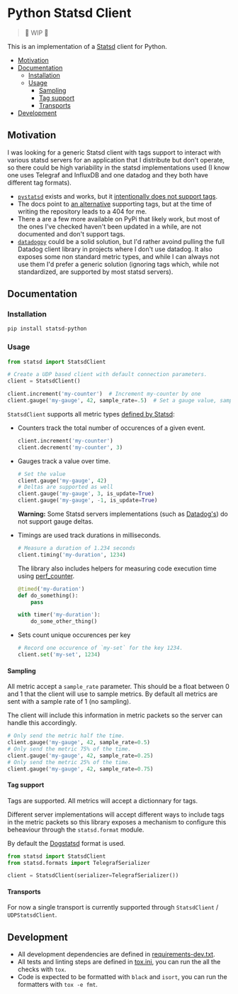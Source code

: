 Python Statsd Client
====================

> :construction: WIP :construction:

This is an implementation of a [Statsd](https://github.com/statsd/statsd) client for Python.

- [Motivation](#motivation)
- [Documentation](#documentation)
  - [Installation](#installation)
  - [Usage](#usage)
    - [Sampling](#sampling)
    - [Tag support](#tag-support)
    - [Transports](#transports)
- [Development](#development)

Motivation
----------

I was looking for a generic Statsd client with tags support to interact with various statsd servers for an application that I distribute but don't operate, so there could be high variability in the statsd implementations used (I know one uses Telegraf and InfluxDB and one datadog and they both have different tag formats).

- [`pystatsd`](https://statsd.readthedocs.io/en/v3.3/index.html) exists and works, but it [intentionally does not support tags](https://statsd.readthedocs.io/en/v3.3/tags.html).
- The docs point to [an alternative](https://pypi.org/project/statsd-tags/) supporting tags, but at the time of writing the repository leads to a 404 for me.
- There a are a few more available on PyPi that likely work, but most of the ones I've checked haven't been updated in a while, are not documented and don't support tags.
- [`datadogpy`](https://datadogpy.readthedocs.io/en/latest/) could be a solid solution, but I'd rather avoind pulling the full Datadog client library in projects where I don't use datadog. It also exposes some non standard metric types, and while I can always not use them I'd prefer a generic solution (ignoring tags which, while not standardized, are supported by most statsd servers).

Documentation
-------------

### Installation

```bash
pip install statsd-python
```

### Usage

```python
from statsd import StatsdClient

# Create a UDP based client with default connection parameters.
client = StatsdClient()

client.increment('my-counter')  # Increment my-counter by one
client.gauge('my-gauge', 42, sample_rate=.5)  # Set a gauge value, sampling only half of the events
```

`StatsdClient` supports all metric types [defined by Statsd](https://github.com/statsd/statsd):

- Counters track the total number of occurences of a given event.

    ```python
    client.increment('my-counter')
    client.decrement('my-counter', 3)
    ```

- Gauges track a value over time.

    ```python
    # Set the value
    client.gauge('my-gauge', 42)
    # Deltas are supported as well
    client.gauge('my-gauge', 3, is_update=True)
    client.gauge('my-gauge', -1, is_update=True)
    ```

    **Warning:** Some Statsd servers implementations (such as [Datadog's](https://github.com/DataDog/dd-agent/issues/573)) do not support gauge deltas.

- Timings are used track durations in milliseconds.

    ```python
    # Measure a duration of 1.234 seconds
    client.timing('my-duration', 1234)
    ```

    The library also includes helpers for measuring code execution time using [perf_counter](https://docs.python.org/3/library/time.html#time.perf_counter).

    ```python
    @timed('my-duration')
    def do_something():
        pass

    with timer('my-duration'):
        do_some_other_thing()
    ```

- Sets count unique occurences per key

    ```python
    # Record one occurence of `my-set` for the key 1234.
    client.set('my-set', 1234)
    ```

#### Sampling

All metric accept a `sample_rate` parameter. This should be a float between 0 and 1 that the client will use to sample metrics. By default all metrics are sent with a sample rate of 1 (no sampling).

The client will include this information in metric packets so the server can handle this accordingly.

```python
# Only send the metric half the time.
client.gauge('my-gauge', 42, sample_rate=0.5)
# Only send the metric 75% of the time.
client.gauge('my-gauge', 42, sample_rate=0.25)
# Only send the metric 25% of the time.
client.gauge('my-gauge', 42, sample_rate=0.75)
```

#### Tag support

Tags are supported. All metrics will accept a dictionnary for tags.

Different server implementations will accept different ways to include tags in the metric packets so this library exposes a mechanism to configure this beheaviour through the `statsd.format` module.

By default the [Dogstatsd](https://docs.datadoghq.com/developers/dogstatsd/datagram_shell/) format is used.

```python
from statsd import StatsdClient
from statsd.formats import TelegrafSerializer

client = StatsdClient(serializer=TelegrafSerializer())
```

#### Transports

For now a single transport is currently supported through `StatsdClient` / `UDPStatsdClient`.

Development
-----------

- All development dependencies are defined in [requirements-dev.txt](./requirements-dev.txt).
- All tests and linting steps are defined in [tox.ini](./tox.ini), you can run the all the checks with `tox`.
- Code is expected to be formatted with `black` and `isort`, you can run the formatters with `tox -e fmt`.
